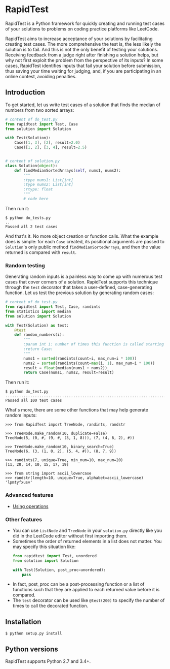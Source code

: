 # RapidTest

RapidTest is a Python framework for quickly creating and running test cases of your solutions to problems on coding practice platforms like LeetCode.

RapidTest aims to increase acceptance of your solutions by facilitating creating test cases. The more comprehensive the test is, the less likely the solution is to fail. And this is not the only benefit of testing your solutions. Receiving feedback from a judge right after finishing a solution helps, but why not first exploit the problem from the perspective of its inputs? In some cases, RapidTest identifies inputs that fail your solution before submission, thus saving your time waiting for judging, and, if you are participating in an online contest, avoiding penalties.


## Introduction

To get started, let us write test cases of a solution that finds the median of numbers from two sorted arrays:

```Python
# content of do_test.py
from rapidtest import Test, Case
from solution import Solution

with Test(Solution):
    Case([1, 3], [2], result=2.0)
    Case([1, 2], [3, 4], result=2.5)


# content of solution.py
class Solution(object):
    def findMedianSortedArrays(self, nums1, nums2):
        """
        :type nums1: List[int]
        :type nums2: List[int]
        :rtype: float
        """
        # code here
```

Then run it:

```
$ python do_tests.py
..
Passed all 2 test cases
```

And that's it. No more object creation or function calls. What the example does is simple: for each `Case` created, its positional arguments are passed to `Solution`'s only public method `findMedianSortedArrays`, and then the value returned is compared with `result`.


### Random testing

Generating random inputs is a painless way to come up with numerous test cases that cover corners of a solution. RapidTest supports this technique through the `test` decorator that takes a user-defined, case-generating function. Let us test the previous solution by generating random cases:

```Python
# content of do_test.py
from rapidtest import Test, Case, randints
from statistics import median
from solution import Solution

with Test(Solution) as test:
    @test
    def random_numbers(i):
        """
        :param int i: number of times this function is called starting from 0
        :return Case:
        """
        nums1 = sorted(randints(count=i, max_num=i * 100))
        nums2 = sorted(randints(count=max(i, 1), max_num=i * 100))
        result = float(median(nums1 + nums2))
        return Case(nums1, nums2, result=result)
```

Then run it:

```
$ python do_test.py
....................................................................................................
Passed all 100 test cases
```

What's more, there are some other functions that may help generate random inputs:

```
>>> from RapidTest import TreeNode, randints, randstr

>>> TreeNode.make_random(10, duplicate=False)
TreeNode(5, (0, #, (9, #, (3, 1, 8))), (7, (4, 6, 2), #))

>>> TreeNode.make_random(10, binary_search=True)
TreeNode(6, (3, (1, 0, 2), (5, 4, #)), (8, 7, 9))

>>> randints(7, unique=True, min_num=10, max_num=20)
[11, 20, 14, 10, 15, 17, 19]

>>> from string import ascii_lowercase
>>> randstr(length=10, unique=True, alphabet=ascii_lowercase)
'lpmtyfxusv'
```


### Advanced features

- [Using operations](./advanced_features.md#using-operations)


### Other features

- You can use `ListNode` and `TreeNode` in your `solution.py` directly like you did in the LeetCode editor without first importing them.
- Sometimes the order of returned elements in a list does not matter. You may specify this situation like:
    ```Python
    from rapidtest import Test, unordered
    from solution import Solution

    with Test(Solution, post_proc=unordered):
        pass
    ```
- In fact, post_proc can be a post-processing function or a list of functions such that they are applied to each returned value before it is compared.
- The `test` decorator can be used like `@test(200)` to specify the number of times to call the decorated function.


## Installation
```
$ python setup.py install
```

## Python versions
RapidTest supports Python 2.7 and 3.4+.
